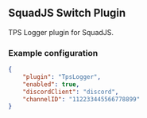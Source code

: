 ## SquadJS Switch Plugin
TPS Logger plugin for SquadJS.

### Example configuration
```json
{
    "plugin": "TpsLogger",
    "enabled": true,
    "discordClient": "discord",
    "channelID": "112233445566778899"
}
```
